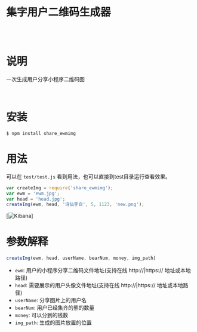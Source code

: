 # 集字用户二维码生成器

<br/>
<br/>

# 说明

一次生成用户分享小程序二维码图

<br/>

# 安装

    $ npm install share_ewmimg

# 用法

可以在 `test/test.js` 看到用法，也可以直接到test目录运行查看效果。 

```js
var createImg = require('share_ewmimg');
var ewm = 'ewm.jpg'; 
var head = 'head.jpg';
createImg(ewm, head, '诗仙李白', 5, 1123, 'new.png');

```    

[![Kibana](http://h0.hucdn.com/open/201748/eb4143423babc14f_652x916.png)]

# 参数解释


``` js
createImg(ewm, head, userName, bearNum, money, img_path)

```

* `ewm`: 用户的小程序分享二维码文件地址(支持在线 http://|https:// 地址或本地路径)
* `head`: 需要展示的用户头像文件地址(支持在线 http://|https:// 地址或本地路径)
* `userName`: 分享图片上的用户名
* `bearNum`: 用户已经集齐的熊的数量
* `money`: 可以分到的钱数
* `img_path`: 生成的图片放置的位置

<br/>

